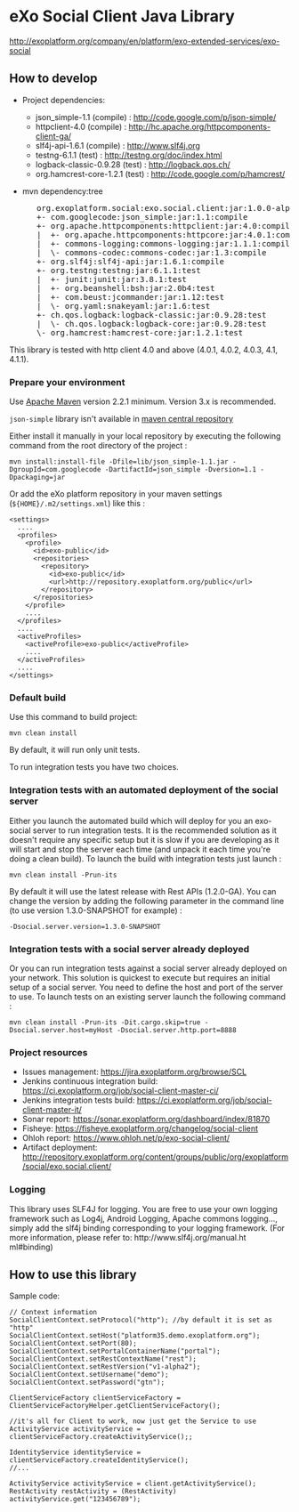 # eXo Social Client Java Library

http://exoplatform.org/company/en/platform/exo-extended-services/exo-social


## How to develop

* Project dependencies:
    + json_simple-1.1           (compile)   :     http://code.google.com/p/json-simple/
    + httpclient-4.0            (compile)   :     http://hc.apache.org/httpcomponents-client-ga/
    + slf4j-api-1.6.1           (compile)   :     http://www.slf4j.org
    + testng-6.1.1              (test)      :     http://testng.org/doc/index.html
    + logback-classic-0.9.28    (test)      :     http://logback.qos.ch/
    + org.hamcrest-core-1.2.1   (test)      :     http://code.google.com/p/hamcrest/

* mvn dependency:tree
  <pre>
     org.exoplatform.social:exo.social.client:jar:1.0.0-alpha2
     +- com.googlecode:json_simple:jar:1.1:compile
     +- org.apache.httpcomponents:httpclient:jar:4.0:compile
     |  +- org.apache.httpcomponents:httpcore:jar:4.0.1:compile
     |  +- commons-logging:commons-logging:jar:1.1.1:compile
     |  \- commons-codec:commons-codec:jar:1.3:compile
     +- org.slf4j:slf4j-api:jar:1.6.1:compile
     +- org.testng:testng:jar:6.1.1:test
     |  +- junit:junit:jar:3.8.1:test
     |  +- org.beanshell:bsh:jar:2.0b4:test
     |  +- com.beust:jcommander:jar:1.12:test
     |  \- org.yaml:snakeyaml:jar:1.6:test
     +- ch.qos.logback:logback-classic:jar:0.9.28:test
     |  \- ch.qos.logback:logback-core:jar:0.9.28:test
     \- org.hamcrest:hamcrest-core:jar:1.2.1:test
  </pre>

This library is tested with http client 4.0 and above (4.0.1, 4.0.2, 4.0.3, 4.1, 4.1.1).

### Prepare your environment

Use [Apache Maven][maven] version 2.2.1 minimum. Version 3.x is recommended.

`json-simple` library isn't available in [maven central repository][central]

Either install it manually in your local repository by executing the following command from the root directory of the project :

    mvn install:install-file -Dfile=lib/json_simple-1.1.jar -DgroupId=com.googlecode -DartifactId=json_simple -Dversion=1.1 -Dpackaging=jar

Or add the eXo platform repository in your maven settings (`${HOME}/.m2/settings.xml`) like this :

    <settings>
      ....
      <profiles>
        <profile>
          <id>exo-public</id>
          <repositories>
            <repository>
              <id>exo-public</id>
              <url>http://repository.exoplatform.org/public</url>
            </repository>
          </repositories>
        </profile>
        ....
      </profiles>
      ....
      <activeProfiles>
        <activeProfile>exo-public</activeProfile>
        ....
      </activeProfiles>
      ....
    </settings>

[maven]: http://maven.apache.org "Apache Maven"
[central]: http://repo1.maven.org "Maven Central Repository"

### Default build

Use this command to build project:

    mvn clean install

By default, it will run only unit tests.

To run integration tests you have two choices.

### Integration tests with an automated deployment of the social server

Either you launch the automated build which will deploy for you an exo-social server to run integration tests. It is the recommended solution as it doesn't require any specific setup but it is slow if you are developing as it will start and stop the server each time (and unpack it each time you're doing a clean build). To launch the build with integration tests just launch :

    mvn clean install -Prun-its

By default it will use the latest release with Rest APIs (1.2.0-GA).
You can change the version by adding the following parameter in the command line (to use version 1.3.0-SNAPSHOT for example) :

    -Dsocial.server.version=1.3.0-SNAPSHOT

### Integration tests with a social server already deployed

Or you can run integration tests against a social server already deployed on your network. This solution is quickest to execute but requires an initial setup of a social server. You need to define the host and port of the server to use. To launch tests on an existing server launch the following command :

    mvn clean install -Prun-its -Dit.cargo.skip=true -Dsocial.server.host=myHost -Dsocial.server.http.port=8888


### Project resources

* Issues management: https://jira.exoplatform.org/browse/SCL
* Jenkins continuous integration build: https://ci.exoplatform.org/job/social-client-master-ci/
* Jenkins integration tests build: https://ci.exoplatform.org/job/social-client-master-it/
* Sonar report: https://sonar.exoplatform.org/dashboard/index/81870
* Fisheye: https://fisheye.exoplatform.org/changelog/social-client
* Ohloh report: https://www.ohloh.net/p/exo-social-client/
* Artifact deployment: http://repository.exoplatform.org/content/groups/public/org/exoplatform/social/exo.social.client/

### Logging
This library uses SLF4J for logging. You are free to use your own logging framework such as Log4j, Android Logging, Apache commons logging…, simply  add the slf4j binding corresponding to your logging framework. (For more information, please refer to: http://www​.slf4j.org​/manual.ht​ml#binding)

## How to use this library

Sample code:

    // Context information
    SocialClientContext.setProtocol("http"); //by default it is set as "http"
    SocialClientContext.setHost("platform35.demo.exoplatform.org");
    SocialClientContext.setPort(80);
    SocialClientContext.setPortalContainerName("portal");
    SocialClientContext.setRestContextName("rest");
    SocialClientContext.setRestVersion("v1-alpha2");
    SocialClientContext.setUsername("demo");
    SocialClientContext.setPassword("gtn");

    ClientServiceFactory clientServiceFactory = ClientServiceFactoryHelper.getClientServiceFactory();

    //it's all for Client to work, now just get the Service to use
    ActivityService activityService = clientServiceFactory.createActivityService();;

    IdentityService identityService = clientServiceFactory.createIdentityService();
    //...

    ActivityService activityService = client.getActivityService();
    RestActivity restActivity = (RestActivity) activityService.get("123456789");
